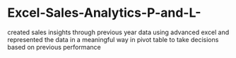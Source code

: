 # Excel-Sales-Analytics-P-and-L-
created sales insights through previous year data using advanced excel and represented the data in a meaningful way in pivot table to take decisions based on previous performance
